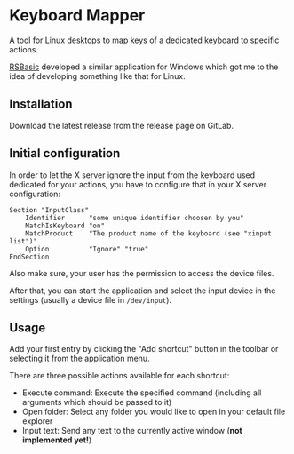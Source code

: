 # Keyboard Mapper

A tool for Linux desktops to map keys of a dedicated keyboard to specific actions.

[RSBasic](https://www.rsbasic.de) developed a similar application for Windows which got me to the idea of developing something like that for Linux.

## Installation

Download the latest release from the release page on GitLab.

## Initial configuration

In order to let the X server ignore the input from the keyboard used dedicated for your actions, you have to configure that in your X server configuration:

```
Section "InputClass"
	Identifier      "some unique identifier choosen by you"
	MatchIsKeyboard "on"
	MatchProduct    "The product name of the keyboard (see "xinput list")"
	Option          "Ignore" "true"
EndSection
```

Also make sure, your user has the permission to access the device files.

After that, you can start the application and select the input device in the settings (usually a device file in `/dev/input`).

## Usage

Add your first entry by clicking the "Add shortcut" button in the toolbar or selecting it from the application menu.

There are three possible actions available for each shortcut:

* Execute command: Execute the specified command (including all arguments which should be passed to it)
* Open folder: Select any folder you would like to open in your default file explorer
* Input text: Send any text to the currently active window (**not implemented yet!**)